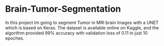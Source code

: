 # Brain-Tumor-Segmentation
In this project Im going to segment Tumor in MRI brain Images with a UNET which is based on Keras. The dataset is available online on Kaggle, and the algorithm provided 99% accuracy with validation loss of 0.11 in just 10 epoches.
